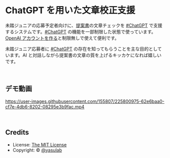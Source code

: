 # ChatGPT を用いた文章校正支援

未踏ジュニアの応募予定者向けに、[提案書](https://jr.mitou.org/download)の文章チェックを [#ChatGPT](https://twitter.com/hashtag/ChatGPT) で支援するシステムです。[#ChatGPT](https://twitter.com/hashtag/ChatGPT) の機能を一部制限した状態で使っています。[OpenAI アカウントを作る](https://chat.openai.com/chat)と制限無しで使えて便利です。

未踏ジュニア応募者に [#ChatGPT](https://twitter.com/hashtag/ChatGPT) の存在を知ってもらうことを主な目的としています。AI と対話しながら提案書の文章の質を上げるキッカケになれば嬉しいです。

<br>

## デモ動画

https://user-images.githubusercontent.com/155807/225800975-62e6baa0-cf7e-4db6-8202-08295e3b9fac.mp4

<br>

## Credits

- License: [The MIT License](https://github.com/yasulab/gpt-linter/blob/main/LICENSE.md)
- Copyright: &copy; [@yasulab](https://twitter.com/yasulab)
